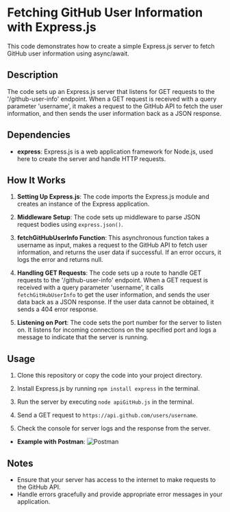 # Fetching GitHub User Information with Express.js

This code demonstrates how to create a simple Express.js server to fetch GitHub user information using async/await.

## Description

The code sets up an Express.js server that listens for GET requests to the '/github-user-info' endpoint. When a GET request is received with a query parameter 'username', it makes a request to the GitHub API to fetch the user information, and then sends the user information back as a JSON response.

## Dependencies

- **express**: Express.js is a web application framework for Node.js, used here to create the server and handle HTTP requests.

## How It Works

1. **Setting Up Express.js**: The code imports the Express.js module and creates an instance of the Express application.

2. **Middleware Setup**: The code sets up middleware to parse JSON request bodies using `express.json()`.

3. **fetchGitHubUserInfo Function**: This asynchronous function takes a username as input, makes a request to the GitHub API to fetch user information, and returns the user data if successful. If an error occurs, it logs the error and returns null.

4. **Handling GET Requests**: The code sets up a route to handle GET requests to the '/github-user-info' endpoint. When a GET request is received with a query parameter 'username', it calls `fetchGitHubUserInfo` to get the user information, and sends the user data back as a JSON response. If the user data cannot be obtained, it sends a 404 error response.

5. **Listening on Port**: The code sets the port number for the server to listen on. It listens for incoming connections on the specified port and logs a message to indicate that the server is running.

## Usage

1. Clone this repository or copy the code into your project directory.

2. Install Express.js by running `npm install express` in the terminal.

3. Run the server by executing `node apiGitHub.js` in the terminal.

4. Send a GET request to `https://api.github.com/users/username`.

5. Check the console for server logs and the response from the server.

- **Example with Postman**:
  ![Postman](ruta/a/la/imagen.png)

## Notes

- Ensure that your server has access to the internet to make requests to the GitHub API.
- Handle errors gracefully and provide appropriate error messages in your application.
